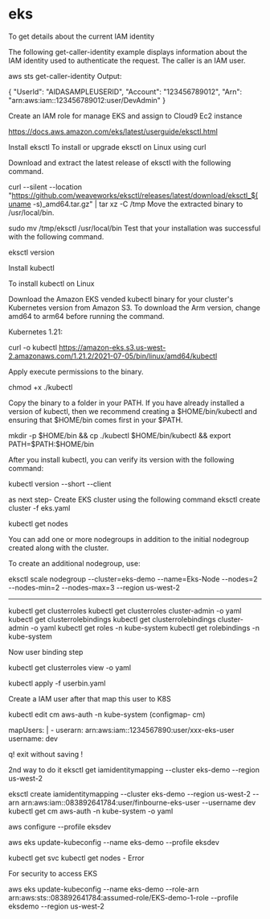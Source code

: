 # eks
To get details about the current IAM identity

The following get-caller-identity example displays information about the IAM identity used to authenticate the request. The caller is an IAM user.

aws sts get-caller-identity
Output:

{
    "UserId": "AIDASAMPLEUSERID",
    "Account": "123456789012",
    "Arn": "arn:aws:iam::123456789012:user/DevAdmin"
}


Create an IAM role for manage EKS and assign to Cloud9 Ec2 instance

https://docs.aws.amazon.com/eks/latest/userguide/eksctl.html

Install eksctl
To install or upgrade eksctl on Linux using curl

Download and extract the latest release of eksctl with the following command.

curl --silent --location "https://github.com/weaveworks/eksctl/releases/latest/download/eksctl_$(uname -s)_amd64.tar.gz" | tar xz -C /tmp
Move the extracted binary to /usr/local/bin.

sudo mv /tmp/eksctl /usr/local/bin
Test that your installation was successful with the following command.

eksctl version


Install kubectl

To install kubectl on Linux

Download the Amazon EKS vended kubectl binary for your cluster's Kubernetes version from Amazon S3. To download the Arm version, change amd64 to arm64 before running the command.

Kubernetes 1.21:

curl -o kubectl https://amazon-eks.s3.us-west-2.amazonaws.com/1.21.2/2021-07-05/bin/linux/amd64/kubectl

Apply execute permissions to the binary.

chmod +x ./kubectl

Copy the binary to a folder in your PATH. If you have already installed a version of kubectl, then we recommend creating a $HOME/bin/kubectl and ensuring that $HOME/bin comes first in your $PATH.

mkdir -p $HOME/bin && cp ./kubectl $HOME/bin/kubectl && export PATH=$PATH:$HOME/bin

After you install kubectl, you can verify its version with the following command:

kubectl version --short --client

as next step- Create EKS cluster using the following command
eksctl create cluster -f eks.yaml 

kubectl get nodes

You can add one or more nodegroups in addition to the initial nodegroup created along with the cluster.

To create an additional nodegroup, use:


eksctl scale nodegroup --cluster=eks-demo --name=Eks-Node --nodes=2 --nodes-min=2 --nodes-max=3 --region us-west-2

------------------
kubectl get clusterroles
kubectl get clusterroles cluster-admin -o yaml
kubectl get clusterrolebindings
kubectl get clusterrolebindings cluster-admin -o yaml
kubectl get roles -n kube-system
kubectl get rolebindings -n kube-system

Now user binding step

kubectl get clusterroles view -o yaml

kubectl apply -f userbin.yaml

Create a IAM user after that map this user to K8S

kubectl edit cm aws-auth -n kube-system
(configmap- cm)

  mapUsers: |
      - userarn: arn:aws:iam::1234567890:user/xxx-eks-user
        username: dev
        
 q! exit without saving !
 
 2nd way to do it
 eksctl get iamidentitymapping --cluster eks-demo --region us-west-2
 
 eksctl create iamidentitymapping --cluster eks-demo --region us-west-2 --arn arn:aws:iam::083892641784:user/finbourne-eks-user --username dev
 kubectl get cm aws-auth -n kube-system -o yaml
 
 aws configure --profile eksdev
 
 aws eks update-kubeconfig --name eks-demo --profile eksdev
 
 kubectl get svc
 kubectl get nodes  - Error
 



For security to access EKS

 aws eks update-kubeconfig --name eks-demo --role-arn arn:aws:sts::083892641784:assumed-role/EKS-demo-1-role --profile eksdemo --region us-west-2
 





